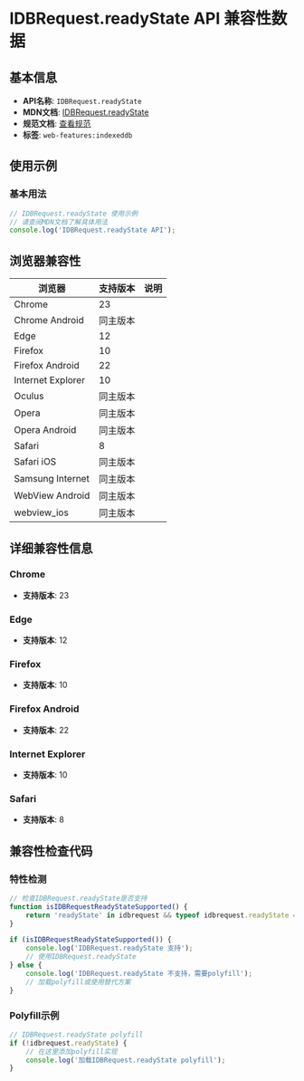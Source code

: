 # IDBRequest.readyState API 兼容性数据

## 基本信息

- **API名称**: `IDBRequest.readyState`
- **MDN文档**: [IDBRequest.readyState](https://developer.mozilla.org/docs/Web/API/IDBRequest/readyState)
- **规范文档**: [查看规范](https://w3c.github.io/IndexedDB/#ref-for-dom-idbrequest-readystate①)
- **标签**: `web-features:indexeddb`

## 使用示例

### 基本用法

```javascript
// IDBRequest.readyState 使用示例
// 请查阅MDN文档了解具体用法
console.log('IDBRequest.readyState API');
```

## 浏览器兼容性

| 浏览器 | 支持版本 | 说明 |
|--------|----------|------|
| Chrome | 23 |  |
| Chrome Android | 同主版本 |  |
| Edge | 12 |  |
| Firefox | 10 |  |
| Firefox Android | 22 |  |
| Internet Explorer | 10 |  |
| Oculus | 同主版本 |  |
| Opera | 同主版本 |  |
| Opera Android | 同主版本 |  |
| Safari | 8 |  |
| Safari iOS | 同主版本 |  |
| Samsung Internet | 同主版本 |  |
| WebView Android | 同主版本 |  |
| webview_ios | 同主版本 |  |

## 详细兼容性信息

### Chrome

- **支持版本**: 23

### Edge

- **支持版本**: 12

### Firefox

- **支持版本**: 10

### Firefox Android

- **支持版本**: 22

### Internet Explorer

- **支持版本**: 10

### Safari

- **支持版本**: 8

## 兼容性检查代码

### 特性检测

```javascript
// 检查IDBRequest.readyState是否支持
function isIDBRequestReadyStateSupported() {
    return 'readyState' in idbrequest && typeof idbrequest.readyState === 'function';
}

if (isIDBRequestReadyStateSupported()) {
    console.log('IDBRequest.readyState 支持');
    // 使用IDBRequest.readyState
} else {
    console.log('IDBRequest.readyState 不支持，需要polyfill');
    // 加载polyfill或使用替代方案
}
```

### Polyfill示例

```javascript
// IDBRequest.readyState polyfill
if (!idbrequest.readyState) {
    // 在这里添加polyfill实现
    console.log('加载IDBRequest.readyState polyfill');
}
```

